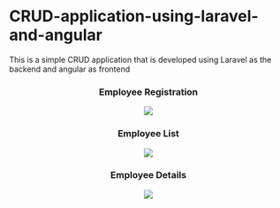 # CRUD-application-using-laravel-and-angular
This is a simple CRUD application that is developed using Laravel as the backend and angular as frontend
<br/>
<h3 align="center">Employee Registration</h3>
<p align="center">
  <img src="https://github.com/dip112/CRUD-application-using-laravel-and-angular/assets/51451728/6fcfdbfd-08b6-4a1f-837a-02a79a6c9fe9" />
</p>
<h3 align="center">Employee List</h3>
<p align="center">
  <img src="https://github.com/dip112/CRUD-application-using-laravel-and-angular/assets/51451728/f01b9067-342c-4cf0-ac92-9b911fd49788" />
</p>
<h3 align="center">Employee Details</h3>
<p align="center">
  <img src="https://github.com/dip112/CRUD-application-using-laravel-and-angular/assets/51451728/e264caa7-47ab-4a26-93b1-b0200dc8d250" />
</p>
